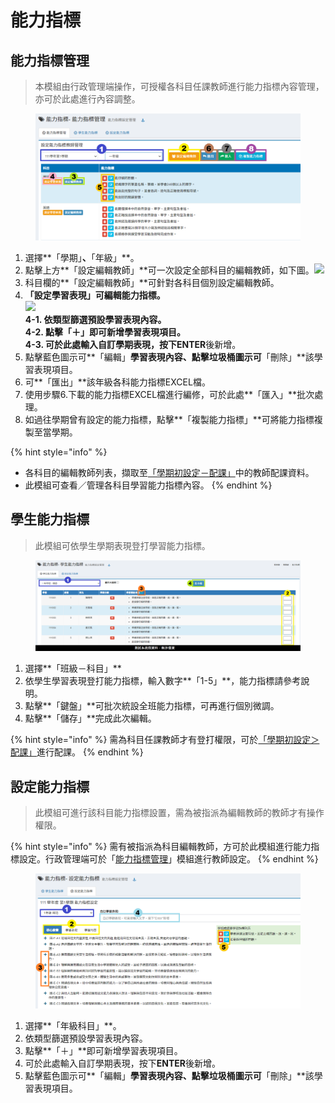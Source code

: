 # 能力指標

## 能力指標管理

> 本模組由行政管理端操作，可授權各科目任課教師進行能力指標內容管理，亦可於此處進行內容調整。

<figure><img src="../.gitbook/assets/能力指標管理 ability-target-manage-target (1).png" alt=""><figcaption></figcaption></figure>

1. 選擇**「學期」**、**「年級」**。
2. 點擊上方**「設定編輯教師」**可一次設定全部科目的編輯教師，如下圖。![](<../.gitbook/assets/能力指標管理 ability-target-manage-target\_2.png>)
3. 科目欄的**「設定編輯教師」**可針對各科目個別設定編輯教師。
4. **「設定學習表現」**可編輯能力指標。\
   ![](<../.gitbook/assets/能力指標管理 ability-target-manage-target\_3.png>)\
   4-1. 依類型篩選預設學習表現內容。\
   4-2. 點擊**「＋」**即可新增學習表現項目。\
   4-3. 可於此處輸入自訂學期表現，按下**ENTER**後新增。
5. 點擊藍色圖示可**「編輯」**學習表現內容、點擊垃圾桶圖示可**「刪除」**該學習表現項目。
6. 可**「匯出」**該年級各科能力指標EXCEL檔。
7. 使用步驟6.下載的能力指標EXCEL檔進行編修，可於此處**「匯入」**批次處理。
8. 如過往學期曾有設定的能力指標，點擊**「複製能力指標」**可將能力指標複製至當學期。

{% hint style="info" %}
* 各科目的編輯教師列表，擷取至[「學期初設定－配課」](qi-chu-ding.md#jiao-shi-pei-ke-lie-biao)中的教師配課資料。
* 此模組可查看／管理各科目學習能力指標內容。
{% endhint %}

## 學生能力指標

> 此模組可依學生學期表現登打學習能力指標。

<figure><img src="../.gitbook/assets/學生能力指標 student-ability-target-set.png" alt=""><figcaption></figcaption></figure>

1. 選擇**「班級－科目」**
2. 依學生學習表現登打能力指標，輸入數字**「1-5」**，能力指標請參考說明。
3. 點擊**「鍵盤」**可批次統設全班能力指標，可再進行個別微調。
4. 點擊**「儲存」**完成此次編輯。

{% hint style="info" %}
需為科目任課教師才有登打權限，可於[「學期初設定＞配課」](qi-chu-ding.md#6-pei-ke)進行配課。
{% endhint %}

## 設定能力指標

> 此模組可進行該科目能力指標設置，需為被指派為編輯教師的教師才有操作權限。

{% hint style="info" %}
需有被指派為科目編輯教師，方可於此模組進行能力指標設定。行政管理端可於「[能力指標管理](neng-li-zhi-biao.md#neng-li-zhi-biao-guan-li)」模組進行教師設定。
{% endhint %}

<figure><img src="../.gitbook/assets/設定能力指標 ability-target-set-target.png" alt=""><figcaption></figcaption></figure>

1. 選擇**「年級科目」**。
2. 依類型篩選預設學習表現內容。
3. 點擊**「＋」**即可新增學習表現項目。
4. 可於此處輸入自訂學期表現，按下**ENTER**後新增。
5. 點擊藍色圖示可**「編輯」**學習表現內容、點擊垃圾桶圖示可**「刪除」**該學習表現項目。

